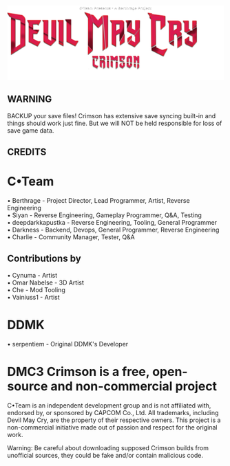 <img src="Public/fulllogo-with-fullcredits.png" alt="Logo" style="width: 2400px;"/>  

## WARNING  
BACKUP your save files! Crimson has extensive save syncing built-in and things should work just fine. But we will NOT be held responsible for loss of save game data.  

## CREDITS
# C•Team  
• Berthrage - Project Director, Lead Programmer, Artist, Reverse Engineering  
• Siyan - Reverse Engineering, Gameplay Programmer, Q&A, Testing  
• deepdarkkapustka - Reverse Engineering, Tooling, General Programmer  
• Darkness - Backend, Devops, General Programmer, Reverse Engineering  
• Charlie - Community Manager, Tester, Q&A  

## Contributions by
• Cynuma - Artist  
• Omar Nabelse - 3D Artist  
• Che - Mod Tooling  
• Vainiuss1 - Artist  

# DDMK
• serpentiem - Original DDMK's Developer  

# DMC3 Crimson is a free, open-source and non-commercial project
C•Team is an independent development group and is not affiliated with, endorsed by, or sponsored by CAPCOM Co., Ltd. All trademarks, including Devil May Cry, are the property of their respective owners. This project is a non-commercial initiative made out of passion and respect for the original work.  

Warning: Be careful about downloading supposed Crimson builds from unofficial sources, they could be fake and/or contain malicious code.

